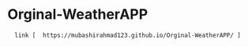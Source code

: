 # Orginal-WeatherAPP

       
      link [  https://mubashirahmad123.github.io/Orginal-WeatherAPP/ ]
